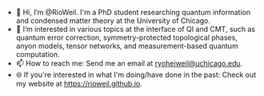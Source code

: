 - 👋 Hi, I’m @RioWeil. I'm a PhD student researching quantum information and condensed matter theory at the University of Chicago.
- 👀 I’m interested in various topics at the interface of QI and CMT, such as quantum error correction, symmetry-protected topological phases, anyon models, tensor networks, and measurement-based quantum computation.
- 📫 How to reach me: Send me an email at <ryoheiweil@uchicago.edu>.
- 🌐 If you're interested in what I'm doing/have done in the past: Check out my website at <https://rioweil.github.io>.

<!---
RioWeil/RioWeil is a ✨ special ✨ repository because its `README.md` (this file) appears on your GitHub profile.
You can click the Preview link to take a look at your changes.
--->
